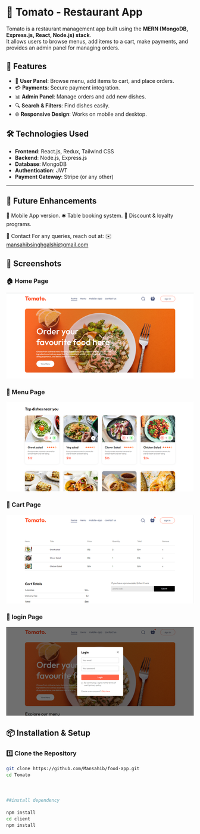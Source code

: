 # 🍅 Tomato - Restaurant App

Tomato is a restaurant management app built using the **MERN (MongoDB, Express.js, React, Node.js) stack**.  
It allows users to browse menus, add items to a cart, make payments, and provides an admin panel for managing orders.

## 🚀 Features
- 🛒 **User Panel**: Browse menu, add items to cart, and place orders.
- 💳 **Payments**: Secure payment integration.
- 📊 **Admin Panel**: Manage orders and add new dishes.
- 🔍 **Search & Filters**: Find dishes easily.
- 🌐 **Responsive Design**: Works on mobile and desktop.

## 🛠️ Technologies Used
- **Frontend**: React.js, Redux, Tailwind CSS
- **Backend**: Node.js, Express.js
- **Database**: MongoDB
- **Authentication**: JWT
- **Payment Gateway**: Stripe (or any other)
---

## 🎯 Future Enhancements
📱 Mobile App version.
🛎️ Table booking system.
🎁 Discount & loyalty programs.


📧 Contact
For any queries, reach out at:
✉️ mansahibsinghgalshi@gmail.com

## 📸 Screenshots

### 🏠 Home Page
![Home Page](assests/screenshots/ss1.png)

### 🍕 Menu Page
![Menu Page](assests/screenshots/ss2.png)

### 🛒 Cart Page
![Cart Page](assests/screenshots/ss3.png)

### 🛒 login Page
![login Page](assests/screenshots/ss4.png)


## 📦 Installation & Setup
### 1️⃣ Clone the Repository
```bash
git clone https://github.com/Mansahib/food-app.git
cd Tomato
  


##install dependency

npm install
cd client
npm install


